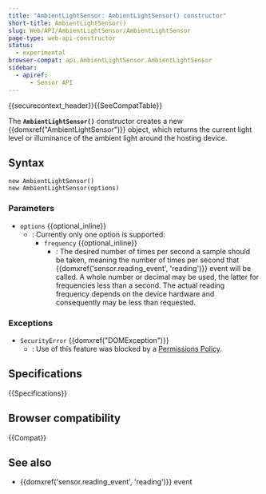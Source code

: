 ```yaml
---
title: "AmbientLightSensor: AmbientLightSensor() constructor"
short-title: AmbientLightSensor()
slug: Web/API/AmbientLightSensor/AmbientLightSensor
page-type: web-api-constructor
status:
  - experimental
browser-compat: api.AmbientLightSensor.AmbientLightSensor
sidebar:
  - apiref:
      - Sensor API
---
```


{{securecontext_header}}{{SeeCompatTable}}

The **`AmbientLightSensor()`** constructor creates a new {{domxref("AmbientLightSensor")}} object, which returns the current light level or illuminance of the ambient light around the hosting device.

## Syntax

```js-nolint
new AmbientLightSensor()
new AmbientLightSensor(options)
```

### Parameters

- `options` {{optional_inline}}
  - : Currently only one option is supported:
    - `frequency` {{optional_inline}}
      - : The desired number of times per second a sample should be taken, meaning the number of times per second that {{domxref('sensor.reading_event', 'reading')}} event will be called. A whole number or decimal may be used, the latter for frequencies less than a second. The actual reading frequency depends on the device hardware and consequently may be less than requested.

### Exceptions

- `SecurityError` {{domxref("DOMException")}}
  - : Use of this feature was blocked by a [Permissions Policy](/en-US/docs/Web/HTTP/Guides/Permissions_Policy).

## Specifications

{{Specifications}}

## Browser compatibility

{{Compat}}

## See also

- {{domxref('sensor.reading_event', 'reading')}} event
